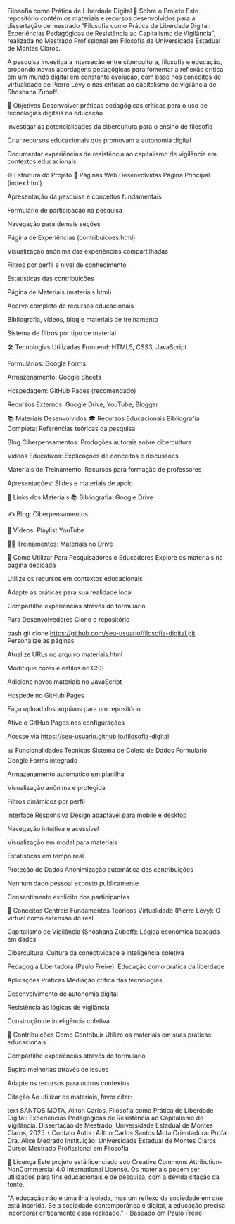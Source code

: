 Filosofia como Prática de Liberdade Digital
📖 Sobre o Projeto
Este repositório contém os materiais e recursos desenvolvidos para a dissertação de mestrado "Filosofia como Prática de Liberdade Digital: Experiências Pedagógicas de Resistência ao Capitalismo de Vigilância", realizada no Mestrado Profissional em Filosofia da Universidade Estadual de Montes Claros.

A pesquisa investiga a interseção entre cibercultura, filosofia e educação, propondo novas abordagens pedagógicas para fomentar a reflexão crítica em um mundo digital em constante evolução, com base nos conceitos de virtualidade de Pierre Lévy e nas críticas ao capitalismo de vigilância de Shoshana Zuboff.

🎯 Objetivos
Desenvolver práticas pedagógicas críticas para o uso de tecnologias digitais na educação

Investigar as potencialidades da cibercultura para o ensino de filosofia

Criar recursos educacionais que promovam a autonomia digital

Documentar experiências de resistência ao capitalismo de vigilância em contextos educacionais

🌐 Estrutura do Projeto
📁 Páginas Web Desenvolvidas
Página Principal (index.html)

Apresentação da pesquisa e conceitos fundamentais

Formulário de participação na pesquisa

Navegação para demais seções

Página de Experiências (contribuicoes.html)

Visualização anônima das experiências compartilhadas

Filtros por perfil e nível de conhecimento

Estatísticas das contribuições

Página de Materiais (materiais.html)

Acervo completo de recursos educacionais

Bibliografia, vídeos, blog e materiais de treinamento

Sistema de filtros por tipo de material

🛠 Tecnologias Utilizadas
Frontend: HTML5, CSS3, JavaScript

Formulários: Google Forms

Armazenamento: Google Sheets

Hospedagem: GitHub Pages (recomendado)

Recursos Externos: Google Drive, YouTube, Blogger

📚 Materiais Desenvolvidos
🎓 Recursos Educacionais
Bibliografia Completa: Referências teóricas da pesquisa

Blog Ciberpensamentos: Produções autorais sobre cibercultura

Vídeos Educativos: Explicações de conceitos e discussões

Materiais de Treinamento: Recursos para formação de professores

Apresentações: Slides e materiais de apoio

🔗 Links dos Materiais
📚 Bibliografia: Google Drive

✍️ Blog: Ciberpensamentos

🎥 Vídeos: Playlist YouTube

👨‍🏫 Treinamentos: Materiais no Drive

🚀 Como Utilizar
Para Pesquisadores e Educadores
Explore os materiais na página dedicada

Utilize os recursos em contextos educacionais

Adapte as práticas para sua realidade local

Compartilhe experiências através do formulário

Para Desenvolvedores
Clone o repositório

bash
git clone https://github.com/seu-usuario/filosofia-digital.git
Personalize as páginas

Atualize URLs no arquivo materiais.html

Modifique cores e estilos no CSS

Adicione novos materiais no JavaScript

Hospede no GitHub Pages

Faça upload dos arquivos para um repositório

Ative o GitHub Pages nas configurações

Acesse via https://seu-usuario.github.io/filosofia-digital

📊 Funcionalidades Técnicas
Sistema de Coleta de Dados
Formulário Google Forms integrado

Armazenamento automático em planilha

Visualização anônima e protegida

Filtros dinâmicos por perfil

Interface Responsiva
Design adaptável para mobile e desktop

Navegação intuitiva e acessível

Visualização em modal para materiais

Estatísticas em tempo real

Proteção de Dados
Anonimização automática das contribuições

Nenhum dado pessoal exposto publicamente

Consentimento explícito dos participantes

🎨 Conceitos Centrais
Fundamentos Teóricos
Virtualidade (Pierre Lévy): O virtual como extensão do real

Capitalismo de Vigilância (Shoshana Zuboff): Lógica econômica baseada em dados

Cibercultura: Cultura da conectividade e inteligência coletiva

Pedagogia Libertadora (Paulo Freire): Educação como prática da liberdade

Aplicações Práticas
Mediação crítica das tecnologias

Desenvolvimento de autonomia digital

Resistência às lógicas de vigilância

Construção de inteligência coletiva

🤝 Contribuições
Como Contribuir
Utilize os materiais em suas práticas educacionais

Compartilhe experiências através do formulário

Sugira melhorias através de issues

Adapte os recursos para outros contextos

Citação
Ao utilizar os materiais, favor citar:

text
SANTOS MOTA, Ailton Carlos. Filosofia como Prática de Liberdade Digital: 
Experiências Pedagógicas de Resistência ao Capitalismo de Vigilância. 
Dissertação de Mestrado, Universidade Estadual de Montes Claros, 2025.
📞 Contato
Autor: Ailton Carlos Santos Mota
Orientadora: Profa. Dra. Alice Medrado
Instituição: Universidade Estadual de Montes Claros
Curso: Mestrado Profissional em Filosofia

📄 Licença
Este projeto está licenciado sob Creative Commons Attribution-NonCommercial 4.0 International License. Os materiais podem ser utilizados para fins educacionais e de pesquisa, com a devida citação da fonte.

"A educação não é uma ilha isolada, mas um reflexo da sociedade em que está inserida. Se a sociedade contemporânea é digital, a educação precisa incorporar criticamente essa realidade." - Baseado em Paulo Freire

